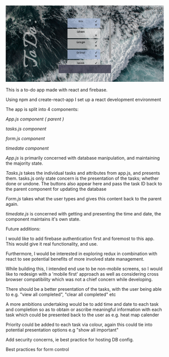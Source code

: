 ![alt text](https://github.com/kk-11/reactToDo/blob/26f7ce45dddedb48b57232cc19b17547af3fbc0e/Untitled.png)

This is a to-do app made with react and firebase.

Using npm and create-react-app I set up a react development environment

The app is split into 4 components: 

  *App.js component ( parent )*
  
  *tasks.js component*
  
  *form.js component*
  
  *timedate component*
  
*App.js* is primarily concerned with database manipulation, and maintaining the majority state.

*Tasks.js* takes the individual tasks and attributes from app.js, and presents them. tasks.js only state concern is the presentation of the tasks; whether done or undone. The buttons also appear here and pass the task ID back to the parent component for updating the database

*Form.js* takes what the user types and gives this content back to the parent again.

*timedate.js* is concerned with getting and presenting the time and date, the component maintains it's own state.  

Future additions:

I would like to add firebase authentication first and foremost to this app.
This would give it real functionality, and use.

Furthermore, I would be interested in exploring redux in combination with react to see potential benefits of more involved state management.

While building this, I intended end use to be non-mobile screens, so I would like to redesign with a 'mobile first' approach as well as considering cross browser compatibility which was not a chief concern while developing.

There should be a better presentation of the tasks, with the user being able to e.g. "view all completed", "clear all completed" etc

A more ambitions undertaking would be to add time and date to each task and completion so as to obtain or ascribe meaningful information with each task which could be presented back to the user as e.g. heat map calender

Priority could be added to each task via colour, again this could tie into potential presentation options e.g "show all important"

Add security concerns, ie best practice for hosting DB config. 

Best practices for form control 
